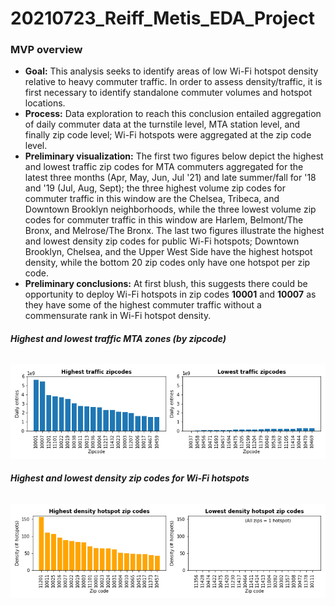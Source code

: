 # 20210723_Reiff_Metis_EDA_Project

### **MVP overview**
* **Goal:** This analysis seeks to identify areas of low Wi-Fi hotspot density relative to heavy commuter traffic. In order to assess density/traffic, it is first necessary to identify standalone commuter volumes and hotspot locations.
* **Process:** Data exploration to reach this conclusion entailed aggregation of daily commuter data at the turnstile level, MTA station level, and finally zip code level; Wi-Fi hotspots were aggregated at the zip code level.   
* **Preliminary visualization:** The first two figures below depict the highest and lowest traffic zip codes for MTA commuters aggregated for the latest three months (Apr, May, Jun, Jul '21) and late summer/fall for '18 and '19 (Jul, Aug, Sept); the three highest volume zip codes for commuter traffic in this window are the Chelsea, Tribeca, and Downtown Brooklyn neighborhoods, while the three lowest volume zip codes for commuter traffic in this window are Harlem, Belmont/The Bronx, and Melrose/The Bronx. The last two figures illustrate the highest and lowest density zip codes for public Wi-Fi hotspots; Downtown Brooklyn, Chelsea, and the Upper West Side have the highest hotspot density, while the bottom 20 zip codes only have one hotspot per zip code. 
* **Preliminary conclusions:** At first blush, this suggests there could be opportunity to deploy Wi-Fi hotspots in zip codes **10001** and **10007** as they have some of the highest commuter traffic without a commensurate rank in Wi-Fi hotspot density. 

###### **Highest and lowest traffic MTA zones (by zipcode)**
![high_and_low_volume_zips](https://github.com/reiffs/202107_Reiff_Metis_EDA_Project/blob/main/mta_volume_zips.png)

###### **Highest and lowest density zip codes for Wi-Fi hotspots**
![high_and_low_volume_zips](https://github.com/reiffs/202107_Reiff_Metis_EDA_Project/blob/main/hotspot_dens_zips.png)
